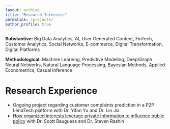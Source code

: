 ```yaml
---
layout: archive
title: "Research Interests"
permalink: /projects/
author_profile: true
---
```


**Substantive:** Big Data Analytics, AI, User Generated Content, FinTech, Customer Analytics, Social Networks, E-commerce, Digital Transformation, Digital Platforms

**Methodological:** Machine Learning, Predictive Modeling, Deep/Graph Neural Networks, Natural Language Processing, Bayesian Methods, Applied Econometrics, Casual Inference

# Research Experience
- Ongoing project regarding customer complaints prediction in a P2P LendTech platform with Dr. Yifan Yu and Dr. Lin Jia
- [How organized interests leverage private information to influence public policy](https://anelsongroocock.wixsite.com/teaming-up-or-flying) with Dr. Scott Bauguess and Dr. Steven Rashin
